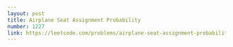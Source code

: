 ```yaml
---
layout: post
title: Airplane Seat Assignment Probability
number: 1227
link: https://leetcode.com/problems/airplane-seat-assignment-probability
---
```

